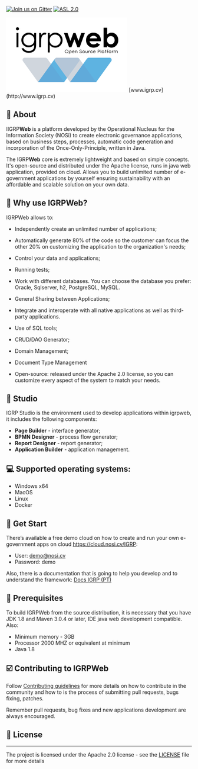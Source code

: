 [![Join us on Gitter](https://badges.gitter.im/igrpweb/template.svg)](https://gitter.im/igrpweb/template?utm_source=badge&utm_medium=badge&utm_campaign=pr-badge)
[![ASL 2.0](https://img.shields.io/hexpm/l/plug.svg)](https://github.com/NOSiCode-CV/IGRP-Java-Template-Eclipse/blob/master/README.md)

<img src="docs/root-images/logo_igrpweb_2.png" title="" alt="" data-align="left">
[www.igrp.cv](http://www.igrp.cv)

## :loudspeaker: About

IIGRP**Web** is a platform developed by the Operational Nucleus for the Information Society (NOSi) to create electronic governance applications, based on business steps, processes, automatic code generation and incorporation of the Once-Only-Principle, written in Java.

The IGRP**Web** core is extremely lightweight and based on simple concepts. It's open-source and distributed under the Apache license, runs in java web application, provided on cloud. Allows you to build unlimited number of e-government applications by yourself ensuring sustainability with an affordable and scalable solution on your own data.

## :key: Why use IGRP**Web?**

IGRPWeb allows to:

- Independently create an unlimited number of applications;

- Automatically generate 80% of the code so the customer can focus the other 20% on customizing the application to the organization's needs;

- Control your data and applications;

- Running tests;

- Work with different databases. You can choose the database you prefer: Oracle, Sqlserver, h2, PostgreSQL, MySQL.

- General Sharing between Applications;

- Integrate and interoperate with all native applications as well as third-party applications.

- Use of SQL tools;

- CRUD/DAO Generator;

- Domain Management;

- Document Type Management

- Open-source: released under the Apache 2.0 license, so you can customize every aspect of the system to match your needs.

## :muscle: Studio

IGRP Studio is the environment used to develop applications within igrpweb, it includes the following components:

- **Page Builder** - interface generator;
- **BPMN Designer** - process flow generator;
- **Report Designer** - report generator;
- **Application Builder** - application management.

## :computer: Supported operating systems:

- Windows x64
- MacOS
- Linux
- Docker

## :beginner: Get Start

There’s available a free demo cloud on how to create and run your own e-government apps on cloud https://cloud.nosi.cv/IGRP:

- User: demo@nosi.cv
- Password: demo

Also, there is a documentation that is going to help you develop and to understand the framework: [Docs IGRP (PT)](https://docs.igrp.cv)

## :triangular_flag_on_post: Prerequisites

To build IGRPWeb from the source distribution, it is necessary that you have JDK 1.8 and Maven 3.0.4 or later, IDE java web development compatible. Also:

- Minimum memory - 3GB
- Processor 2000 MHZ or equivalent at minimum
- Java 1.8

## :ballot_box_with_check: Contributing to IGRPWeb

Follow [Contributing guidelines](CONTRIBUTING.md) for more details on how to contribute in the community and how to is the process of submitting pull requests, bugs fixing, patches.

Remember pull requests, bug fixes and new applications development are always encouraged.

## :memo: License

-------

The project is licensed under the Apache 2.0 license - see the [LICENSE](LICENSE) file for more details
